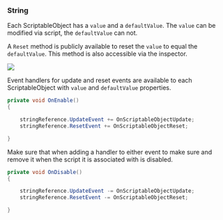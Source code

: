 ### String

Each ScriptableObject has a `value` and a `defaultValue`. The `value` can be modified via script, the `defaultValue` can not.

A `Reset` method is publicly available to reset the `value` to equal the `defaultValue`. This method is also accessible via the inspector.

![](https://i.imgur.com/cJslkol.png)

Event handlers for update and reset events are available to each ScriptableObject with `value` and `defaultValue` properties.

```csharp
private void OnEnable()
{

    stringReference.UpdateEvent += OnScriptableObjectUpdate;
    stringReference.ResetEvent += OnScriptableObjectReset;

}
```

Make sure that when adding a handler to either event to make sure and remove it when the script it is associated with is disabled.

```csharp
private void OnDisable()
{

    stringReference.UpdateEvent -= OnScriptableObjectUpdate;
    stringReference.ResetEvent -= OnScriptableObjectReset;

}
```
